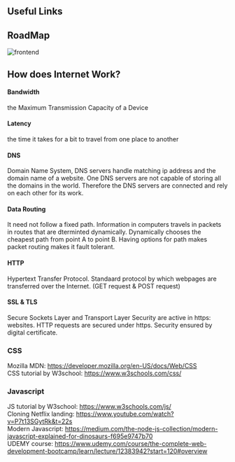 ## Useful Links


## RoadMap
![frontend](https://user-images.githubusercontent.com/61619422/129010468-822b9f85-bc95-41c7-9bc2-76c70857ea13.png)

## How does Internet Work?
#### Bandwidth
the Maximum Transmission Capacity of a Device
#### Latency
the time it takes for a bit to travel from one place to another
#### DNS
Domain Name System, DNS servers handle matching ip address and the domain name of a website. 
One DNS servers are not capable of storing all the domains in the world. Therefore the DNS servers are connected and rely on each other for its work.
#### Data Routing
It need not follow a fixed path. Information in computers travels in packets in routes that are dterminted dynamically. Dynamically chooses the cheapest path from point A to point B. Having options for path makes packet routing makes it fault tolerant.
#### HTTP
Hypertext Transfer Protocol. Standaard protocol by which webpages are transferred over the Internet. (GET request & POST request)

#### SSL & TLS
Secure Sockets Layer and Transport Layer Security are active in https: websites. HTTP requests are secured under https. Security ensured by digital certificate.

### CSS
Mozilla MDN: https://developer.mozilla.org/en-US/docs/Web/CSS  
CSS tutorial by W3school: https://www.w3schools.com/css/

### Javascript
JS tutorial by W3school: https://www.w3schools.com/js/  
Cloning Netflix landing: https://www.youtube.com/watch?v=P7t13SGytRk&t=22s  
Modern Javascript: https://medium.com/the-node-js-collection/modern-javascript-explained-for-dinosaurs-f695e9747b70  
UDEMY course: https://www.udemy.com/course/the-complete-web-development-bootcamp/learn/lecture/12383942?start=120#overview   

